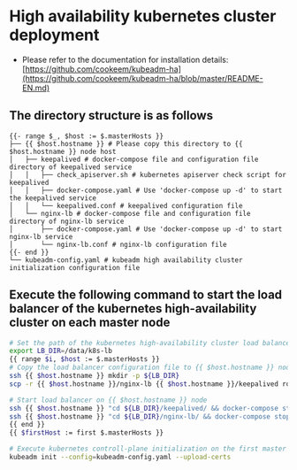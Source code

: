# High availability kubernetes cluster deployment

- Please refer to the documentation for installation details: [https://github.com/cookeem/kubeadm-ha](https://github.com/cookeem/kubeadm-ha/blob/master/README-EN.md)

## The directory structure is as follows

```text
{{- range $_, $host := $.masterHosts }}
├── {{ $host.hostname }} # Please copy this directory to {{ $host.hostname }} node host
│   ├── keepalived # docker-compose file and configuration file directory of keepalived service
│   │   ├── check_apiserver.sh # kubernetes apiserver check script for keepalived
│   │   ├── docker-compose.yaml # Use 'docker-compose up -d' to start the keepalived service
│   │   └── keepalived.conf # keepalived configuration file
│   └── nginx-lb # docker-compose file and configuration file directory of nginx-lb service
│       ├── docker-compose.yaml # Use 'docker-compose up -d' to start nginx-lb service
│       └── nginx-lb.conf # nginx-lb configuration file
{{- end }}
└── kubeadm-config.yaml # kubeadm high availability cluster initialization configuration file
```

## Execute the following command to start the load balancer of the kubernetes high-availability cluster on each master node

```bash
# Set the path of the kubernetes high-availability cluster load balancer of each master node
export LB_DIR=/data/k8s-lb
{{ range $i, $host := $.masterHosts }}
# Copy the load balancer configuration file to {{ $host.hostname }} node
ssh {{ $host.hostname }} mkdir -p ${LB_DIR}
scp -r {{ $host.hostname }}/nginx-lb {{ $host.hostname }}/keepalived root@{{ $host.hostname }}:${LB_DIR}

# Start load balancer on {{ $host.hostname }} node
ssh {{ $host.hostname }} "cd ${LB_DIR}/keepalived/ && docker-compose stop && docker-compose rm -f && docker-compose up -d"
ssh {{ $host.hostname }} "cd ${LB_DIR}/nginx-lb/ && docker-compose stop && docker-compose rm -f && docker-compose up -d"
{{ end }}
{{ $firstHost := first $.masterHosts }}

# Execute kubernetes controll-plane initialization on the first master node
kubeadm init --config=kubeadm-config.yaml --upload-certs
```